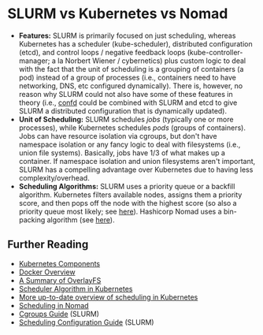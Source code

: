 SLURM vs Kubernetes vs Nomad
============================

-   **Features:** SLURM is primarily focused on just scheduling, whereas Kubernetes has a scheduler (kube-scheduler), distributed configuration (etcd), and control loops / negative feedback loops (kube-controller-manager; a la Norbert Wiener / cybernetics) plus custom logic to deal with the fact that the unit of scheduling is a grouping of containers (a pod) instead of a group of processes (i.e., containers need to have networking, DNS, etc configured dynamically). There is, however, no reason why SLURM could not also have some of these features in theory (i.e., [confd](https://github.com/kelseyhightower/confd) could be combined with SLURM and etcd to give SLURM a distributed configuration that is dynamically updated).
-   **Unit of Scheduling:** SLURM schedules *jobs* (typically one or more processes), while Kubernetes schedules *pods* (groups of containers). Jobs can have resource isolation via cgroups, but don't have namespace isolation or any fancy logic to deal with filesystems (i.e., union file systems). Basically, jobs have 1/3 of what makes up a container. If namespace isolation and union filesystems aren't important, SLURM has a compelling advantage over Kubernetes due to having less complexity/overhead.
-   **Scheduling Algorithms:** SLURM uses a priority queue or a backfill algorithm. Kubernetes filters available nodes, assigns them a priority score, and then pops off the node with the highest score (so also a priority queue most likely; see [here](..%20_Scheduler%20Algorithm%20in%20Kubernetes:%20https://github.com/eBay/Kubernetes/blob/master/docs/devel/scheduler_algorithm.md)). Hashicorp Nomad uses a bin-packing algorithm (see [here](https://nomadproject.io/docs/internals/scheduling/scheduling/)).

Further Reading
---------------

-   [Kubernetes Components](https://kubernetes.io/docs/concepts/overview/components/)
-   [Docker Overview](https://docs.docker.com/engine/docker-overview/)
-   [A Summary of OverlayFS](https://jvns.ca/blog/2019/11/18/how-containers-work--overlayfs/)
-   [Scheduler Algorithm in Kubernetes](https://github.com/eBay/Kubernetes/blob/master/docs/devel/scheduler_algorithm.md)
-   [More up-to-date overview of scheduling in Kubernetes](https://kubernetes.io/docs/concepts/configuration/scheduling-framework/)
-   [Scheduling in Nomad](https://nomadproject.io/docs/internals/scheduling/scheduling/)
-   [Cgroups Guide](https://slurm.schedmd.com/cgroups.html) (SLURM)
-   [Scheduling Configuration Guide](https://slurm.schedmd.com/sched_config.html) (SLURM)

